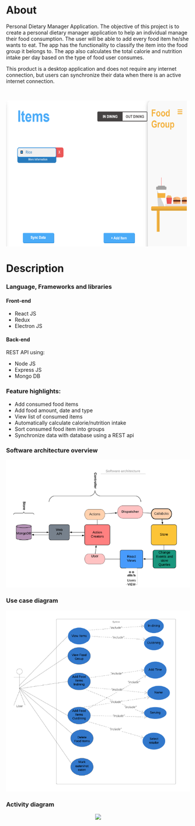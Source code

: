 # About
Personal Dietary Manager Application. The objective of this project is to create a personal dietary manager application to help an individual manage their food consumption. The user will be able to add every food item he/she wants to eat. The app has the functionality to classify the item into the food group it belongs to. The app also calculates the total calorie and nutrition intake per day based on the type of food user consumes.

This product is a desktop application and does not require any internet connection, but users can synchronize their data when there is an active internet connection.


<br>
<p align="center">
  <a href="">
    <img width="720" height="400" src="/doc/home_ui.png">
  </a>
</p>

# Description
### Language, Frameworks and libraries
#### Front-end
- React JS
- Redux
- Electron JS

#### Back-end
REST API using:
- Node JS
- Express JS
- Mongo DB

### Feature highlights:
- Add consumed food items
- Add food amount, date and type
- View list of consumed items
- Automatically calculate calorie/nutrition intake
- Sort consumed food item into groups
- Synchronize data with database using a REST api

### Software architecture overview
<p align="center">
  <a href="">
    <img src="/doc/architechture.png">
  </a>
</p>

### Use case diagram
<p align="center">
  <a href="">
    <img src="/doc/usecase.png">
  </a>
</p>

### Activity diagram
<p align="center">
  <a href="">
    <img src="/doc/activitydiagram.bmp">
  </a>
</p>
